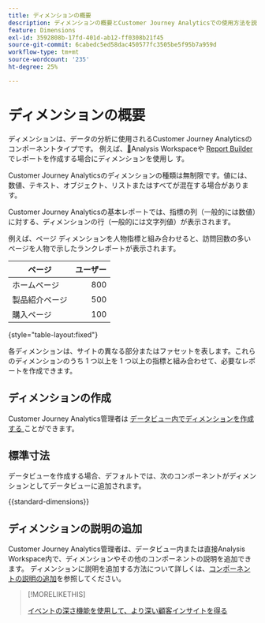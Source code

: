 ```yaml
---
title: ディメンションの概要
description: ディメンションの概要とCustomer Journey Analyticsでの使用方法を説明します
feature: Dimensions
exl-id: 3592808b-17fd-401d-ab12-ff0308b21f45
source-git-commit: 6cabedc5ed58dac450577fc3505be5f95b7a959d
workflow-type: tm+mt
source-wordcount: '235'
ht-degree: 25%

---
```


# ディメンションの概要

ディメンションは、データの分析に使用されるCustomer Journey Analyticsのコンポーネントタイプです。 例えば、[&#128279;](/help/report-builder/rb-overview.md)Analysis Workspaceや [Report Builder](/help/analysis-workspace/home.md) でレポートを作成する場合にディメンションを使用し  す。

Customer Journey Analyticsのディメンションの種類は無制限です。値には、数値、テキスト、オブジェクト、リストまたはすべてが混在する場合があります。

Customer Journey Analyticsの基本レポートでは、指標の列（一般的には数値）に対する、ディメンションの行（一般的には文字列値）が表示されます。

例えば、ページ ディメンションを人物指標と組み合わせると、訪問回数の多いページを人物で示したランクレポートが表示されます。

| ページ | ユーザー |
| --- | ---: |
| ホームページ | 800 |
| 製品紹介ページ | 500 |
| 購入ページ | 100 |

{style="table-layout:fixed"}

各ディメンションは、サイトの異なる部分またはファセットを表します。これらのディメンションのうち 1 つ以上を 1 つ以上の指標と組み合わせて、必要なレポートを作成できます。


## ディメンションの作成

Customer Journey Analytics管理者は [ データビュー内でディメンションを作成する ](/help/data-views/create-dataview.md#components) ことができます。

## 標準寸法

データビューを作成する場合、デフォルトでは、次のコンポーネントがディメンションとしてデータビューに追加されます。

{{standard-dimensions}}


## ディメンションの説明の追加

Customer Journey Analytics管理者は、データビュー内または直接Analysis Workspace内で、ディメンションやその他のコンポーネントの説明を追加できます。 ディメンションに説明を追加する方法について詳しくは、[コンポーネントの説明の追加](/help/components/add-component-descriptions.md)を参照してください。

>[!MORELIKETHIS]
>
>[ イベントの深さ機能を使用して、より深い顧客インサイトを得る ](https://experienceleaguecommunities.adobe.com/t5/adobe-analytics-blogs/discover-deeper-customer-insights-with-adobe-customer-journey/ba-p/753947#M576)
>

